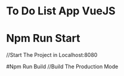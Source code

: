 # To Do List App VueJS

# Npm Run Start
//Start The Project in Localhost:8080

#Npm Run Build
//Build The Production Mode